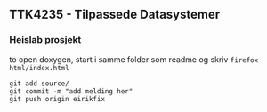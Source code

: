 ## TTK4235 - Tilpassede Datasystemer
### Heislab prosjekt
to open doxygen, start i samme folder som readme og skriv `firefox html/index.html` 
```
git add source/
git commit -m "add melding her"
git push origin eirikfix
```

